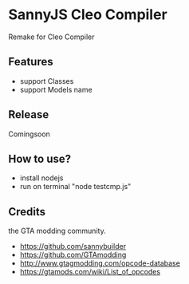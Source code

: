 # SannyJS Cleo Compiler

Remake for Cleo Compiler

## Features
- support Classes
- support Models name

## Release
Comingsoon

## How to use?
- install nodejs
- run on terminal "node testcmp.js"

## Credits

the GTA modding community.

- https://github.com/sannybuilder
- https://github.com/GTAmodding
- http://www.gtagmodding.com/opcode-database
- https://gtamods.com/wiki/List_of_opcodes
